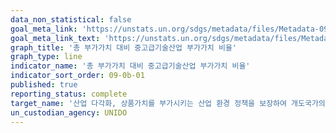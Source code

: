 ```yaml
---
data_non_statistical: false
goal_meta_link: 'https://unstats.un.org/sdgs/metadata/files/Metadata-09-0b-01.pdf'
goal_meta_link_text: 'https://unstats.un.org/sdgs/metadata/files/Metadata-09-0b-01.pdf'
graph_title: '총 부가가치 대비 중고급기술산업 부가가치 비율'
graph_type: line
indicator_name: '총 부가가치 대비 중고급기술산업 부가가치 비율'
indicator_sort_order: 09-0b-01
published: true
reporting_status: complete
target_name: '산업 다각화, 상품가치를 부가시키는 산업 환경 정책을 보장하여 개도국가의 국내 기술개발, 연구 및 혁신이 이루어지도록 지원'
un_custodian_agency: UNIDO
---
```

